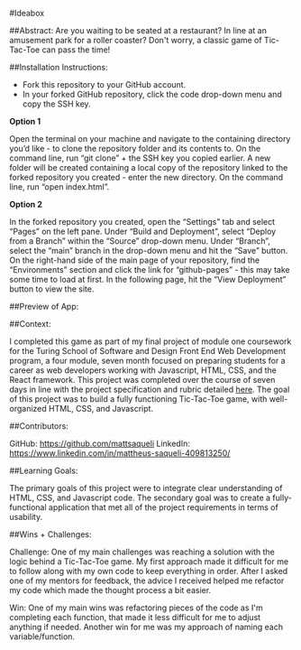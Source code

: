 #Ideabox

##Abstract:
Are you waiting to be seated at a restaurant? In line at an amusement park for a roller coaster? Don't worry, a classic game of Tic-Tac-Toe can pass the time!

##Installation Instructions:

- Fork this repository to your GitHub account.
- In your forked GitHub repository, click the code drop-down menu and copy the SSH key.

**Option 1**

Open the terminal on your machine and navigate to the containing directory you’d like - to clone the repository folder and its contents to.
On the command line, run “git clone” + the SSH key you copied earlier.
A new folder will be created containing a local copy of the repository linked to the forked repository you created - enter the new directory.
On the command line, run “open index.html”.

**Option 2**

In the forked repository you created, open the “Settings” tab and select “Pages” on the left pane.
Under “Build and Deployment”, select “Deploy from a Branch” within the “Source” drop-down menu.
Under “Branch”, select the “main” branch in the drop-down menu and hit the “Save” button.
On the right-hand side of the main page of your repository, find the “Environments” section and click the link for “github-pages” - this may take some time to load at first.
In the following page, hit the “View Deployment” button to view the site.

##Preview of App:


##Context:

I completed this game as part of my final project of module one coursework for the Turing School of Software and Design Front End Web Development program, a four module, seven month focused on preparing students for a career as web developers working with Javascript, HTML, CSS, and the React framework. This project was completed over the course of seven days in line with the project specification and rubric detailed [here](https://frontend.turing.edu/projects/module-1/tic-tac-toe-solo-v2.html). The goal of this project was to build a fully functioning Tic-Tac-Toe game, with well-organized HTML, CSS, and Javascript.

##Contributors:

GitHub: https://github.com/mattsaqueli
LinkedIn: https://www.linkedin.com/in/mattheus-saqueli-409813250/

##Learning Goals:

The primary goals of this project were to integrate clear understanding of HTML, CSS, and Javascript code. The secondary goal was to create a fully-functional application that met all of the project requirements in terms of usability. 

##Wins + Challenges:

Challenge:
One of my main challenges was reaching a solution with the logic behind a Tic-Tac-Toe game. My first approach made it difficult for me to follow along with my own code to keep everything in order. After I asked one of my mentors for feedback, the advice I received helped me refactor my code which made the thought process a bit easier. 

Win:
One of my main wins was refactoring pieces of the code as I'm completing each function, that made it less difficult for me to adjust anything if needed. Another win for me was my approach of naming each variable/function.